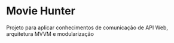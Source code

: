 # Movie Hunter
Projeto para aplicar conhecimentos de comunicação de API Web, arquitetura MVVM e modularização 
